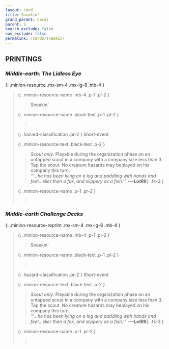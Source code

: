 ```yaml
---
layout: card
title: Sneakin'
grand_parent: Cards
parent: S
search_exclude: false
nav_exclude: false
permalink: /cards/sneakin/
---
```


## PRINTINGS


### _Middle-earth: The Lidless Eye_

{: .minion-resource .mx-sm-4 .mx-lg-8 .mb-4 }
> {: .minion-resource-name .mb-4 .p-1 .pl-2 }
> > <div class="hazard-mp"></div>
> > <div class="card-name">Sneakin'</div>
>
> {: .minion-resource-name .black-text .p-1 .pl-2 }
> > &nbsp;
>
> {: .hazard-classification .pr-2 }
> Short-event
>
> {: .minion-resource-text .black-text .p-2 }
> > _Scout only._ Playable during the organization phase on an untapped scout in a company with a company size less than 3. Tap the scout. No creature hazards may beplayed on his company this turn.   <br>_“‘...he has been lying on a log and paddling with hands and feet...slier than a fox, and slippery as a fish.’”_ ***---&#65279;LotRII***{: .fs-3 } 
> 
> {: .minion-resource-name .p-1 .pr-2 }
> > <div class="card-shield"></div>
> > <div class="card-corruption-white">&nbsp;</div>

### _Middle-earth Challenge Decks_

{: .minion-resource-reprint .mx-sm-4 .mx-lg-8 .mb-4 }
> {: .minion-resource-name .mb-4 .p-1 .pl-2 }
> > <div class="hazard-mp"></div>
> > <div class="card-name">Sneakin'</div>
>
> {: .minion-resource-name .black-text .p-1 .pl-2 }
> > &nbsp;
>
> {: .hazard-classification .pr-2 }
> Short-event
>
> {: .minion-resource-text .black-text .p-2 }
> > _Scout only._ Playable during the organization phase on an untapped scout in a company with a company size less than 3. Tap the scout. No creature hazards may beplayed on his company this turn.   <br>_“‘...he has been lying on a log and paddling with hands and feet...slier than a fox, and slippery as a fish.’”_ ***---&#65279;LotRII***{: .fs-3 } 
> 
> {: .minion-resource-name .p-1 .pr-2 }
> > <div class="card-shield"></div>
> > <div class="card-corruption-white">&nbsp;</div>
